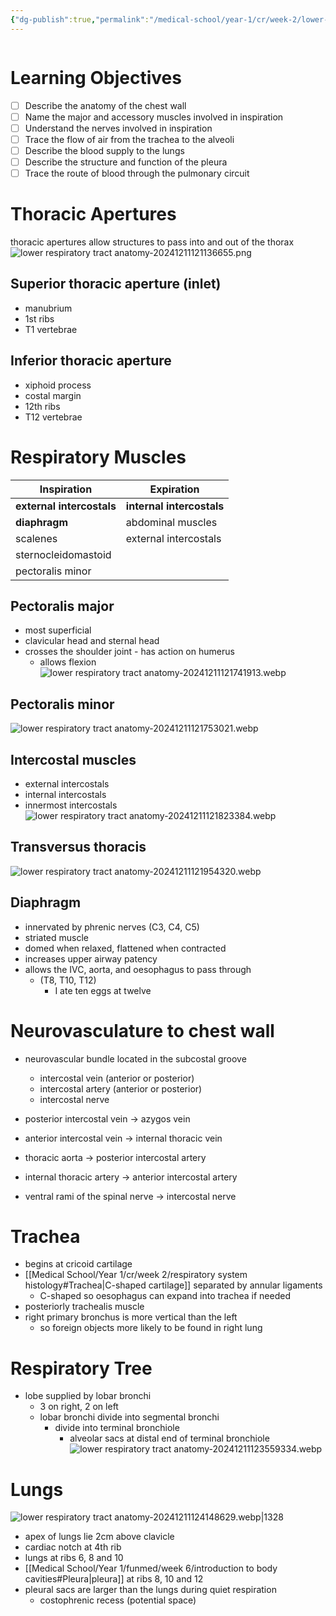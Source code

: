 ```yaml
---
{"dg-publish":true,"permalink":"/medical-school/year-1/cr/week-2/lower-respiratory-tract-anatomy/","tags":["cr"],"updated":"2024-12-11T12:47:17.991+00:00"}
---
```


```table-of-contents
```
# Learning Objectives
- [ ] Describe the anatomy of the chest wall
- [ ] Name the major and accessory muscles involved in inspiration
- [ ] Understand the nerves involved in inspiration
- [ ] Trace the flow of air from the trachea to the alveoli
- [ ] Describe the blood supply to the lungs
- [ ] Describe the structure and function of the pleura
- [ ] Trace the route of blood through the pulmonary circuit

# Thoracic Apertures
thoracic apertures allow structures to pass into and out of the thorax
![lower respiratory tract anatomy-20241211121136655.png](/img/user/Medical%20School/Year%201/cr/week%202/attachments/lower%20respiratory%20tract%20anatomy-20241211121136655.png)
## Superior thoracic aperture (inlet)
- manubrium
- 1st ribs
- T1 vertebrae
## Inferior thoracic aperture
- xiphoid process
- costal margin
- 12th ribs
- T12 vertebrae

# Respiratory Muscles

| Inspiration               | Expiration                |
| ------------------------- | ------------------------- |
| **external intercostals** | **internal intercostals** |
| **diaphragm**             | abdominal muscles         |
| scalenes                  | external intercostals     |
| sternocleidomastoid       |                           |
| pectoralis minor          |                           |

## Pectoralis major
- most superficial
- clavicular head and sternal head
- crosses the shoulder joint - has action on humerus
	- allows flexion
![lower respiratory tract anatomy-20241211121741913.webp](/img/user/Medical%20School/Year%201/cr/week%202/attachments/lower%20respiratory%20tract%20anatomy-20241211121741913.webp)
## Pectoralis minor
![lower respiratory tract anatomy-20241211121753021.webp](/img/user/Medical%20School/Year%201/cr/week%202/attachments/lower%20respiratory%20tract%20anatomy-20241211121753021.webp)
## Intercostal muscles
- external intercostals
- internal intercostals
- innermost intercostals
![lower respiratory tract anatomy-20241211121823384.webp](/img/user/Medical%20School/Year%201/cr/week%202/attachments/lower%20respiratory%20tract%20anatomy-20241211121823384.webp)
## Transversus thoracis
![lower respiratory tract anatomy-20241211121954320.webp](/img/user/Medical%20School/Year%201/cr/week%202/attachments/lower%20respiratory%20tract%20anatomy-20241211121954320.webp)
## Diaphragm
- innervated by phrenic nerves (C3, C4, C5)
- striated muscle
- domed when relaxed, flattened when contracted
- increases upper airway patency
- allows the IVC, aorta, and oesophagus to pass through
	- (T8, T10, T12)
		- I ate ten eggs at twelve

# Neurovasculature to chest wall
- neurovascular bundle located in the subcostal groove
	- intercostal vein (anterior or posterior)
	- intercostal artery (anterior or posterior)
	- intercostal nerve

- posterior intercostal vein → azygos vein
- anterior intercostal vein → internal thoracic vein
- thoracic aorta → posterior intercostal artery
- internal thoracic artery → anterior intercostal artery
- ventral rami of the spinal nerve → intercostal nerve 

# Trachea
- begins at cricoid cartilage
- [[Medical School/Year 1/cr/week 2/respiratory system histology#Trachea\|C-shaped cartilage]] separated by annular ligaments
	- C-shaped so oesophagus can expand into trachea if needed
- posteriorly trachealis muscle
- right primary bronchus is more vertical than the left
	- so foreign objects more likely to be found in right lung

# Respiratory Tree
- lobe supplied by lobar bronchi
	- 3 on right, 2 on left
	- lobar bronchi divide into segmental bronchi
		- divide into terminal bronchiole
			- alveolar sacs at distal end of terminal bronchiole
![lower respiratory tract anatomy-20241211123559334.webp](/img/user/Medical%20School/Year%201/cr/week%202/attachments/lower%20respiratory%20tract%20anatomy-20241211123559334.webp)

# Lungs
![lower respiratory tract anatomy-20241211124148629.webp|1328](/img/user/Medical%20School/Year%201/cr/week%202/attachments/lower%20respiratory%20tract%20anatomy-20241211124148629.webp)
- apex of lungs lie 2cm above clavicle
- cardiac notch at 4th rib
- lungs at ribs 6, 8 and 10
- [[Medical School/Year 1/funmed/week 6/introduction to body cavities#Pleura\|pleura]] at ribs 8, 10 and 12
- pleural sacs are larger than the lungs during quiet respiration
	- costophrenic recess (potential space)